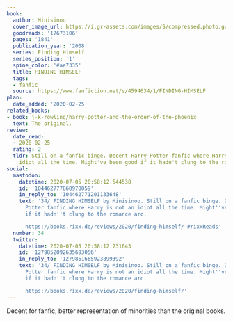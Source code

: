 ```yaml
---
book:
  author: Minisinoo
  cover_image_url: https://i.gr-assets.com/images/S/compressed.photo.goodreads.com/books/1398146854l/17673106._SX98_.jpg
  goodreads: '17673106'
  pages: '1841'
  publication_year: '2008'
  series: Finding Himself
  series_position: '1'
  spine_color: '#ae7335'
  title: FINDING HIMSELF
  tags:
  - fanfic
  source: https://www.fanfiction.net/s/4594634/1/FINDING-HIMSELF
plan:
  date_added: '2020-02-25'
related_books:
- book: j-k-rowling/harry-potter-and-the-order-of-the-phoenix
  text: The original.
review:
  date_read:
  - 2020-02-25
  rating: 2
  tldr: Still on a fanfic binge. Decent Harry Potter fanfic where Harry is not an
    idiot all the time. Might've been good if it hadn't clung to the romance arc.
social:
  mastodon:
    datetime: 2020-07-05 20:58:12.544538
    id: '104462777868970059'
    in_reply_to: '104462771201133648'
    text: '34/ FINDING HIMSELF by Minisinoo. Still on a fanfic binge. Decent Harry
      Potter fanfic where Harry is not an idiot all the time. Might''ve been good
      if it hadn''t clung to the romance arc.

      https://books.rixx.de/reviews/2020/finding-himself/ #rixxReads'
  number: 34
  twitter:
    datetime: 2020-07-05 20:58:12.231643
    id: '1279852092635693056'
    in_reply_to: '1279851665923899392'
    text: '34/ FINDING HIMSELF by Minisinoo. Still on a fanfic binge. Decent Harry
      Potter fanfic where Harry is not an idiot all the time. Might''ve been good
      if it hadn''t clung to the romance arc.

      https://books.rixx.de/reviews/2020/finding-himself/'
---
```


Decent for fanfic, better representation of minorities than the original books.
